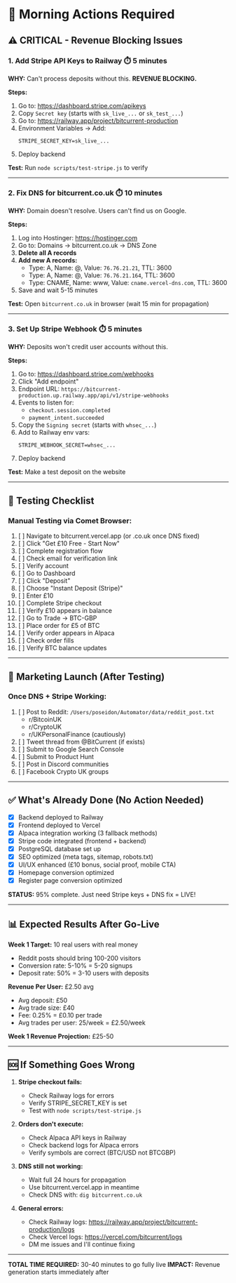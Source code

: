 # 🌅 Morning Actions Required

## ⚠️ CRITICAL - Revenue Blocking Issues

### 1. Add Stripe API Keys to Railway ⏱️ 5 minutes
**WHY:** Can't process deposits without this. **REVENUE BLOCKING.**

**Steps:**
1. Go to: https://dashboard.stripe.com/apikeys
2. Copy `Secret key` (starts with `sk_live_...` or `sk_test_...`)
3. Go to: https://railway.app/project/bitcurrent-production
4. Environment Variables → Add:
   ```
   STRIPE_SECRET_KEY=sk_live_...
   ```
5. Deploy backend

**Test:** Run `node scripts/test-stripe.js` to verify

---

### 2. Fix DNS for bitcurrent.co.uk ⏱️ 10 minutes
**WHY:** Domain doesn't resolve. Users can't find us on Google.

**Steps:**
1. Log into Hostinger: https://hostinger.com
2. Go to: Domains → bitcurrent.co.uk → DNS Zone
3. **Delete all A records**
4. **Add new A records:**
   - Type: A, Name: @, Value: `76.76.21.21`, TTL: 3600
   - Type: A, Name: @, Value: `76.76.21.164`, TTL: 3600
   - Type: CNAME, Name: www, Value: `cname.vercel-dns.com`, TTL: 3600
5. Save and wait 5-15 minutes

**Test:** Open `bitcurrent.co.uk` in browser (wait 15 min for propagation)

---

### 3. Set Up Stripe Webhook ⏱️ 5 minutes
**WHY:** Deposits won't credit user accounts without this.

**Steps:**
1. Go to: https://dashboard.stripe.com/webhooks
2. Click "Add endpoint"
3. Endpoint URL: `https://bitcurrent-production.up.railway.app/api/v1/stripe-webhooks`
4. Events to listen for:
   - `checkout.session.completed`
   - `payment_intent.succeeded`
5. Copy the `Signing secret` (starts with `whsec_...`)
6. Add to Railway env vars:
   ```
   STRIPE_WEBHOOK_SECRET=whsec_...
   ```
7. Deploy backend

**Test:** Make a test deposit on the website

---

## 🧪 Testing Checklist

### Manual Testing via Comet Browser:
1. [ ] Navigate to bitcurrent.vercel.app (or .co.uk once DNS fixed)
2. [ ] Click "Get £10 Free - Start Now"
3. [ ] Complete registration flow
4. [ ] Check email for verification link
5. [ ] Verify account
6. [ ] Go to Dashboard
7. [ ] Click "Deposit"
8. [ ] Choose "Instant Deposit (Stripe)"
9. [ ] Enter £10
10. [ ] Complete Stripe checkout
11. [ ] Verify £10 appears in balance
12. [ ] Go to Trade → BTC-GBP
13. [ ] Place order for £5 of BTC
14. [ ] Verify order appears in Alpaca
15. [ ] Check order fills
16. [ ] Verify BTC balance updates

---

## 🚀 Marketing Launch (After Testing)

### Once DNS + Stripe Working:
1. [ ] Post to Reddit: `/Users/poseidon/Automator/data/reddit_post.txt`
   - r/BitcoinUK
   - r/CryptoUK
   - r/UKPersonalFinance (cautiously)
2. [ ] Tweet thread from @BitCurrent (if exists)
3. [ ] Submit to Google Search Console
4. [ ] Submit to Product Hunt
5. [ ] Post in Discord communities
6. [ ] Facebook Crypto UK groups

---

## ✅ What's Already Done (No Action Needed)

- [x] Backend deployed to Railway
- [x] Frontend deployed to Vercel
- [x] Alpaca integration working (3 fallback methods)
- [x] Stripe code integrated (frontend + backend)
- [x] PostgreSQL database set up
- [x] SEO optimized (meta tags, sitemap, robots.txt)
- [x] UI/UX enhanced (£10 bonus, social proof, mobile CTA)
- [x] Homepage conversion optimized
- [x] Register page conversion optimized

**STATUS:** 95% complete. Just need Stripe keys + DNS fix = LIVE!

---

## 📊 Expected Results After Go-Live

**Week 1 Target:** 10 real users with real money
- Reddit posts should bring 100-200 visitors
- Conversion rate: 5-10% = 5-20 signups
- Deposit rate: 50% = 3-10 users with deposits

**Revenue Per User:** £2.50 avg
- Avg deposit: £50
- Avg trade size: £40
- Fee: 0.25% = £0.10 per trade
- Avg trades per user: 25/week = £2.50/week

**Week 1 Revenue Projection:** £25-50

---

## 🆘 If Something Goes Wrong

1. **Stripe checkout fails:**
   - Check Railway logs for errors
   - Verify STRIPE_SECRET_KEY is set
   - Test with `node scripts/test-stripe.js`

2. **Orders don't execute:**
   - Check Alpaca API keys in Railway
   - Check backend logs for Alpaca errors
   - Verify symbols are correct (BTC/USD not BTCGBP)

3. **DNS still not working:**
   - Wait full 24 hours for propagation
   - Use bitcurrent.vercel.app in meantime
   - Check DNS with: `dig bitcurrent.co.uk`

4. **General errors:**
   - Check Railway logs: https://railway.app/project/bitcurrent-production/logs
   - Check Vercel logs: https://vercel.com/bitcurrent/logs
   - DM me issues and I'll continue fixing

---

**TOTAL TIME REQUIRED:** 30-40 minutes to go fully live
**IMPACT:** Revenue generation starts immediately after


